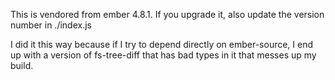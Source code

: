 This is vendored from ember 4.8.1. If you upgrade it, also update the version number in ./index.js

I did it this way because if I try to depend directly on ember-source, I end up with a version of fs-tree-diff that has bad types in it that messes up my build.
